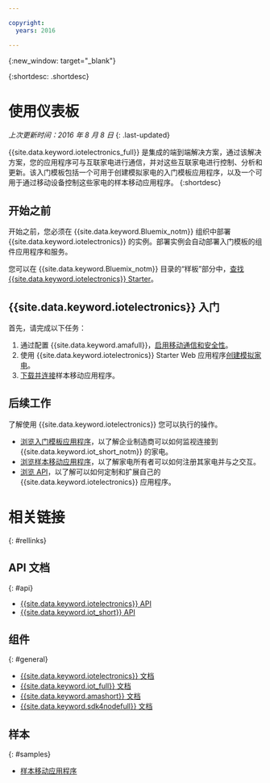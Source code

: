 ```yaml
---

copyright:
  years: 2016

---
```


{:new_window: target="_blank"}

{:shortdesc: .shortdesc}


# 使用仪表板
*上次更新时间：2016 年 8 月 8 日*
{: .last-updated}

{{site.data.keyword.iotelectronics_full}} 是集成的端到端解决方案，通过该解决方案，您的应用程序可与互联家电进行通信，并对这些互联家电进行控制、分析和更新。该入门模板包括一个可用于创建模拟家电的入门模板应用程序，以及一个可用于通过移动设备控制这些家电的样本移动应用程序。
{:shortdesc}

## 开始之前

开始之前，您必须在 {{site.data.keyword.Bluemix_notm}} 组织中部署 {{site.data.keyword.iotelectronics}} 的实例。部署实例会自动部署入门模板的组件应用程序和服务。

 您可以在 {{site.data.keyword.Bluemix_notm}} 目录的“样板”部分中，[查找 {{site.data.keyword.iotelectronics}} Starter](https://console.{DomainName}/catalog/starters/iot-for-electronics-starter/)。  

## {{site.data.keyword.iotelectronics}} 入门
首先，请完成以下任务：

1. 通过配置 {{site.data.keyword.amafull}}，[启用移动通信和安全性](iotelectronics_config_mca.html)。
2. 使用 {{site.data.keyword.iotelectronics}} Starter Web 应用程序[创建模拟家电](iot4ecreatingappliances.html)。
3. [下载并连接](iotelectronics_config_mobile.html)样本移动应用程序。


## 后续工作
了解使用 {{site.data.keyword.iotelectronics}} 您可以执行的操作。

- [浏览入门模板应用程序](iot4ecreatingappliances.html)，以了解企业制造商可以如何监视连接到 {{site.data.keyword.iot_short_notm}} 的家电。
- [浏览样本移动应用程序](iotelectronics_config_mobile.html)，以了解家电所有者可以如何注册其家电并与之交互。
- [浏览 API](http://ibmiotforelectronics.mybluemix.net/public/iot4eregistrationapi.html)，以了解可以如何定制和扩展自己的 {{site.data.keyword.iotelectronics}} 应用程序。

# 相关链接
{: #rellinks}
## API 文档
{: #api}
* [{{site.data.keyword.iotelectronics}} API](http://ibmiotforelectronics.mybluemix.net/public/iot4eregistrationapi.html)
* [{{site.data.keyword.iot_short}} API](https://developer.ibm.com/iotfoundation/recipes/api-documentation/)


## 组件
{: #general}

* [{{site.data.keyword.iotelectronics}} 文档](iotelectronics_overview.html)
* [{{site.data.keyword.iot_full}} 文档](https://new-console.ng.bluemix.net/docs/services/IoT/index.html)
*  [{{site.data.keyword.amashort}} 文档](https://new-console.ng.bluemix.net/docs/services/mobileaccess/overview.html)
* [{{site.data.keyword.sdk4nodefull}} 文档](https://new-console.ng.bluemix.net/docs/runtimes/nodejs/index.html#nodejs_runtime)

## 样本
{: #samples}
* [样本移动应用程序](https://new-console.ng.bluemix.net/docs/starters/IotElectronics/iotelectronics_config_mobile.html)
